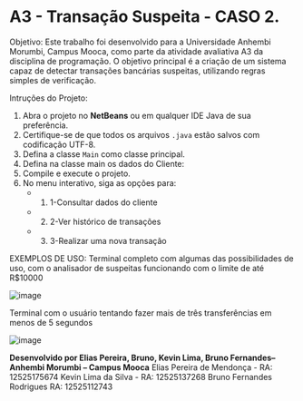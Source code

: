 # A3 - Transação Suspeita - CASO 2.

Objetivo:
Este trabalho foi desenvolvido para a Universidade Anhembi Morumbi, Campus Mooca, como parte da atividade avaliativa A3 da disciplina de programação. O objetivo principal é a criação de um sistema capaz de detectar transações bancárias suspeitas, utilizando regras simples de verificação.

Intruções do Projeto:

1. Abra o projeto no **NetBeans** ou em qualquer IDE Java de sua preferência.
2. Certifique-se de que todos os arquivos `.java` estão salvos com codificação UTF-8.
3. Defina a classe `Main` como classe principal.
4. Defina na classe main os dados do Cliente:
5. Compile e execute o projeto.
6. No menu interativo, siga as opções para:
   - 1. 1-Consultar dados do cliente
   - 2. 2-Ver histórico de transações
   - 3. 3-Realizar uma nova transação

EXEMPLOS DE USO:
Terminal completo com algumas das possibilidades de uso, com o analisador de suspeitas funcionando com o limite de até R$10000

![image](https://github.com/user-attachments/assets/dc3fc47f-2705-4491-bc83-c3b9aa2c9a51)

Terminal com o usuário tentando fazer mais de três transferências em menos de 5 segundos

![image](https://github.com/user-attachments/assets/710ebe9c-e12f-4ed7-802c-ff4dfa14a7ce)

**Desenvolvido por Elias Pereira, Bruno, Kevin Lima, Bruno Fernandes– Anhembi Morumbi – Campus Mooca**
Elias Pereira de Mendonça - RA: 12525175674
Kevin Lima da Silva - RA: 12525137268
Bruno Fernandes Rodrigues 
RA: 12525112743
